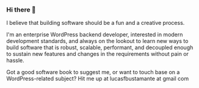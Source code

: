 ### Hi there 👋

I believe that building software should be a fun and a creative process.

I'm an enterprise WordPress backend developer, interested in modern development standards, and always on the lookout to learn new ways to build software that is robust, scalable, performant, and decoupled enough to sustain new features and changes in the requirements without pain or hassle. 

Got a good software book to suggest me, or want to touch base on a WordPress-related subject? Hit me up at lucasfbustamante at gmail com
